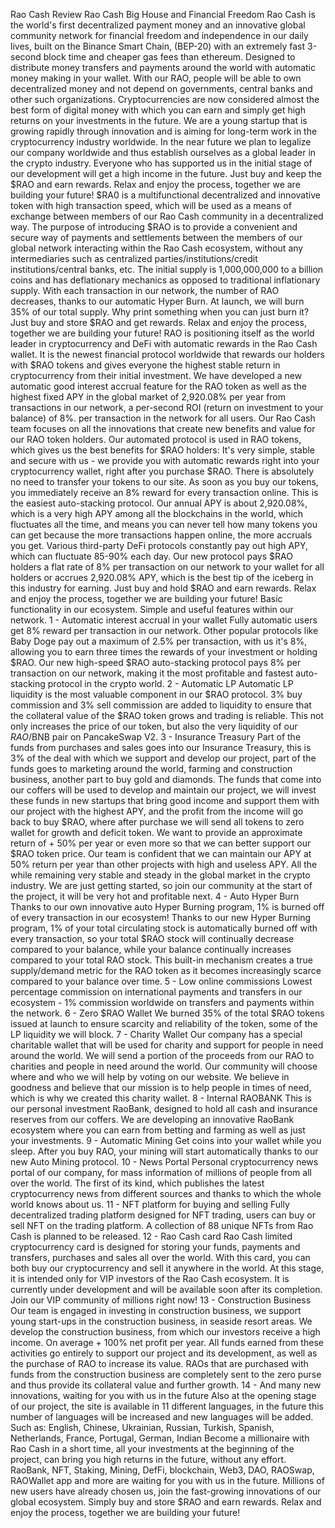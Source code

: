 Rao Cash Review
Rao Cash Big House and Financial Freedom
Rao Cash is the world's first decentralized payment money and an innovative global community network for financial freedom and independence in our daily lives, built on the Binance Smart Chain, (BEP-20) with an extremely fast 3-second block time and cheaper gas fees than ethereum. Designed to distribute money transfers and payments around the world with automatic money making in your wallet.
With our RAO, people will be able to own decentralized money and not depend on governments, central banks and other such organizations.
Cryptocurrencies are now considered almost the best form of digital money with which you can earn and simply get high returns on your investments in the future.
We are a young startup that is growing rapidly through innovation and is aiming for long-term work in the cryptocurrency industry worldwide. In the near future we plan to legalize our company worldwide and thus establish ourselves as a global leader in the crypto industry. Everyone who has supported us in the initial stage of our development will get a high income in the future.
Just buy and keep the $RAO and earn rewards. Relax and enjoy the process, together we are building your future!
$RA0 is a multifunctional decentralized and innovative token with high transaction speed, which will be used as a means of exchange between members of our Rao Cash community in a decentralized way. The purpose of introducing $RAO is to provide a convenient and secure way of payments and settlements between the members of our global network interacting within the Rao Cash ecosystem, without any intermediaries such as centralized parties/institutions/credit institutions/central banks, etc.
The initial supply is 1,000,000,000 to a billion coins and has deflationary mechanics as opposed to traditional inflationary supply. With each transaction in our network, the number of RAO decreases, thanks to our automatic Hyper Burn.
At launch, we will burn 35% of our total supply. Why print something when you can just burn it? Just buy and store $RAO and get rewards. Relax and enjoy the process, together we are building your future!
RAO is positioning itself as the world leader in cryptocurrency and DeFi with automatic rewards in the Rao Cash wallet. It is the newest financial protocol worldwide that rewards our holders with $RAO tokens and gives everyone the highest stable return in cryptocurrency from their initial investment.
We have developed a new automatic good interest accrual feature for the RAO token as well as the highest fixed APY in the global market of 2,920.08% per year from transactions in our network, a per-second ROI (return on investment to your balance) of 8%. per transaction in the network for all users.
Our Rao Cash team focuses on all the innovations that create new benefits and value for our RAO token holders. Our automated protocol is used in RAO tokens, which gives us the best benefits for $RAO holders:
It's very simple, stable and secure with us - we provide you with automatic rewards right into your cryptocurrency wallet, right after you purchase $RAO. There is absolutely no need to transfer your tokens to our site. As soon as you buy our tokens, you immediately receive an 8% reward for every transaction online. This is the easiest auto-stacking protocol.
Our annual APY is about 2,920.08%, which is a very high APY among all the blockchains in the world, which fluctuates all the time, and means you can never tell how many tokens you can get because the more transactions happen online, the more accruals you get. Various third-party DeFi protocols constantly pay out high APY, which can fluctuate 85-90% each day. Our new protocol pays $RAO holders a flat rate of 8% per transaction on our network to your wallet for all holders or accrues 2,920.08% APY, which is the best tip of the iceberg in this industry for earning.
Just buy and hold $RAO and earn rewards. Relax and enjoy the process, together we are building your future!
Basic functionality in our ecosystem. 
Simple and useful features within our network.
1 - Automatic interest accrual in your wallet
Fully automatic users get 8% reward per transaction in our network. Other popular protocols like Baby Doge pay out a maximum of 2.5% per transaction, with us it's 8%, allowing you to earn three times the rewards of your investment or holding $RAO. Our new high-speed $RAO auto-stacking protocol pays 8% per transaction on our network, making it the most profitable and fastest auto-stacking protocol in the crypto world.
2 - Automatic LP
Automatic LP liquidity is the most valuable component in our $RAO protocol. 3% buy commission and 3% sell commission are added to liquidity to ensure that the collateral value of the $RAO token grows and trading is reliable. This not only increases the price of our token, but also the very liquidity of our $RAO/$BNB pair on PancakeSwap V2.
3 - Insurance Treasury
Part of the funds from purchases and sales goes into our Insurance Treasury, this is 3% of the deal with which we support and develop our project, part of the funds goes to marketing around the world, farming and construction business, another part to buy gold and diamonds. The funds that come into our coffers will be used to develop and maintain our project, we will invest these funds in new startups that bring good income and support them with our project with the highest APY, and the profit from the income will go back to buy $RAO, where after purchase we will send all tokens to zero wallet for growth and deficit token.
We want to provide an approximate return of + 50% per year or even more so that we can better support our $RAO token price. Our team is confident that we can maintain our APY at 50% return per year than other projects with high and useless APY. All the while remaining very stable and steady in the global market in the crypto industry.
We are just getting started, so join our community at the start of the project, it will be very hot and profitable next.
4 - Auto Hyper Burn
Thanks to our own innovative auto Hyper Burning program, 1% is burned off of every transaction in our ecosystem! Thanks to our new Hyper Burning program, 1% of your total circulating stock is automatically burned off with every transaction, so your total $RAO stock will continually decrease compared to your balance, while your balance continually increases compared to your total RAO stock. This built-in mechanism creates a true supply/demand metric for the RAO token as it becomes increasingly scarce compared to your balance over time.
5 - Low online commissions
Lowest percentage commission on international payments and transfers in our ecosystem - 1% commission worldwide on transfers and payments within the network.
6 - Zero $RAO Wallet
We burned 35% of the total $RAO tokens issued at launch to ensure scarcity and reliability of the token, some of the LP liquidity we will block.
7 - Charity Wallet
Our company has a special charitable wallet that will be used for charity and support for people in need around the world. We will send a portion of the proceeds from our RAO to charities and people in need around the world. Our community will choose where and who we will help by voting on our website. We believe in goodness and believe that our mission is to help people in times of need, which is why we created this charity wallet.
8 - Internal RAOBANK
This is our personal investment RaoBank, designed to hold all cash and insurance reserves from our coffers. We are developing an innovative RaoBank ecosystem where you can earn from betting and farming as well as just your investments.
9 - Automatic Mining
Get coins into your wallet while you sleep. After you buy RAO, your mining will start automatically thanks to our new Auto Mining protocol.
10 - News Portal
Personal cryptocurrency news portal of our company, for mass information of millions of people from all over the world. The first of its kind, which publishes the latest cryptocurrency news from different sources and thanks to which the whole world knows about us.
11 - NFT platform for buying and selling
Fully decentralized trading platform designed for NFT trading, users can buy or sell NFT on the trading platform. A collection of 88 unique NFTs from Rao Cash is planned to be released.
12 - Rao Cash card
Rao Cash limited cryptocurrency card is designed for storing your funds, payments and transfers, purchases and sales all over the world. With this card, you can both buy our cryptocurrency and sell it anywhere in the world. At this stage, it is intended only for VIP investors of the Rao Cash ecosystem. It is currently under development and will be available soon after its completion. Join our VIP community of millions right now!
13 - Construction Business
Our team is engaged in investing in construction business, we support young start-ups in the construction business, in seaside resort areas. We develop the construction business, from which our investors receive a high income. On average + 100% net profit per year.
All funds earned from these activities go entirely to support our project and its development, as well as the purchase of RAO to increase its value. RAOs that are purchased with funds from the construction business are completely sent to the zero purse and thus provide its collateral value and further growth.
14 - And many new innovations, waiting for you with us in the future
Also at the opening stage of our project, the site is available in 11 different languages, in the future this number of languages will be increased and new languages will be added. 
Such as: 
English, Chinese, Ukrainian, Russian, Turkish, Spanish, Netherlands, France, Portugal, German, Indian
Become a millionaire with Rao Cash in a short time, all your investments at the beginning of the project, can bring you high returns in the future, without any effort.
RaoBank, NFT, Staking, Mining, DefFi, blockchain, Web3, DAO, RAOSwap, RAOWallet app and more are waiting for you with us in the future. Millions of new users have already chosen us, join the fast-growing innovations of our global ecosystem.
Simply buy and store $RAO and earn rewards. Relax and enjoy the process, together we are building your future!
​

